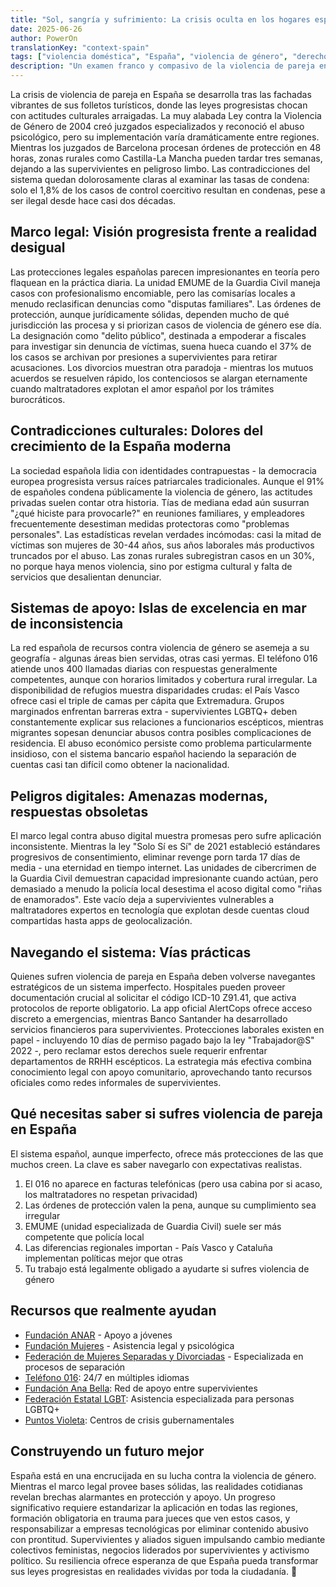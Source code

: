 ```yaml
---
title: "Sol, sangría y sufrimiento: La crisis oculta en los hogares españoles"
date: 2025-06-26
author: PowerOn
translationKey: "context-spain"
tags: ["violencia doméstica", "España", "violencia de género", "derechos legales", "apoyo a supervivientes"]
description: "Un examen franco y compasivo de la violencia de pareja en España, que cubre protecciones legales, desafíos culturales y recursos para supervivientes con humor mesurado."
---
```


La crisis de violencia de pareja en España se desarrolla tras las fachadas vibrantes de sus folletos turísticos, donde las leyes progresistas chocan con actitudes culturales arraigadas. La muy alabada Ley contra la Violencia de Género de 2004 creó juzgados especializados y reconoció el abuso psicológico, pero su implementación varía dramáticamente entre regiones. Mientras los juzgados de Barcelona procesan órdenes de protección en 48 horas, zonas rurales como Castilla-La Mancha pueden tardar tres semanas, dejando a las supervivientes en peligroso limbo. Las contradicciones del sistema quedan dolorosamente claras al examinar las tasas de condena: solo el 1,8% de los casos de control coercitivo resultan en condenas, pese a ser ilegal desde hace casi dos décadas.

## Marco legal: Visión progresista frente a realidad desigual  

Las protecciones legales españolas parecen impresionantes en teoría pero flaquean en la práctica diaria. La unidad EMUME de la Guardia Civil maneja casos con profesionalismo encomiable, pero las comisarías locales a menudo reclasifican denuncias como "disputas familiares". Las órdenes de protección, aunque jurídicamente sólidas, dependen mucho de qué jurisdicción las procesa y si priorizan casos de violencia de género ese día. La designación como "delito público", destinada a empoderar a fiscales para investigar sin denuncia de víctimas, suena hueca cuando el 37% de los casos se archivan por presiones a supervivientes para retirar acusaciones. Los divorcios muestran otra paradoja - mientras los mutuos acuerdos se resuelven rápido, los contenciosos se alargan eternamente cuando maltratadores explotan el amor español por los trámites burocráticos.

## Contradicciones culturales: Dolores del crecimiento de la España moderna  

La sociedad española lidia con identidades contrapuestas - la democracia europea progresista versus raíces patriarcales tradicionales. Aunque el 91% de españoles condena públicamente la violencia de género, las actitudes privadas suelen contar otra historia. Tías de mediana edad aún susurran "¿qué hiciste para provocarle?" en reuniones familiares, y empleadores frecuentemente desestiman medidas protectoras como "problemas personales". Las estadísticas revelan verdades incómodas: casi la mitad de víctimas son mujeres de 30-44 años, sus años laborales más productivos truncados por el abuso. Las zonas rurales subregistran casos en un 30%, no porque haya menos violencia, sino por estigma cultural y falta de servicios que desalientan denunciar.

## Sistemas de apoyo: Islas de excelencia en mar de inconsistencia  

La red española de recursos contra violencia de género se asemeja a su geografía - algunas áreas bien servidas, otras casi yermas. El teléfono 016 atiende unos 400 llamadas diarias con respuestas generalmente competentes, aunque con horarios limitados y cobertura rural irregular. La disponibilidad de refugios muestra disparidades crudas: el País Vasco ofrece casi el triple de camas per cápita que Extremadura. Grupos marginados enfrentan barreras extra - supervivientes LGBTQ+ deben constantemente explicar sus relaciones a funcionarios escépticos, mientras migrantes sopesan denunciar abusos contra posibles complicaciones de residencia. El abuso económico persiste como problema particularmente insidioso, con el sistema bancario español haciendo la separación de cuentas casi tan difícil como obtener la nacionalidad.

## Peligros digitales: Amenazas modernas, respuestas obsoletas  

El marco legal contra abuso digital muestra promesas pero sufre aplicación inconsistente. Mientras la ley "Solo Sí es Sí" de 2021 estableció estándares progresivos de consentimiento, eliminar revenge porn tarda 17 días de media - una eternidad en tiempo internet. Las unidades de cibercrimen de la Guardia Civil demuestran capacidad impresionante cuando actúan, pero demasiado a menudo la policía local desestima el acoso digital como "riñas de enamorados". Este vacío deja a supervivientes vulnerables a maltratadores expertos en tecnología que explotan desde cuentas cloud compartidas hasta apps de geolocalización.

## Navegando el sistema: Vías prácticas  

Quienes sufren violencia de pareja en España deben volverse navegantes estratégicos de un sistema imperfecto. Hospitales pueden proveer documentación crucial al solicitar el código ICD-10 Z91.41, que activa protocolos de reporte obligatorio. La app oficial AlertCops ofrece acceso discreto a emergencias, mientras Banco Santander ha desarrollado servicios financieros para supervivientes. Protecciones laborales existen en papel - incluyendo 10 días de permiso pagado bajo la ley "Trabajador@S" 2022 -, pero reclamar estos derechos suele requerir enfrentar departamentos de RRHH escépticos. La estrategia más efectiva combina conocimiento legal con apoyo comunitario, aprovechando tanto recursos oficiales como redes informales de supervivientes.

## Qué necesitas saber si sufres violencia de pareja en España

El sistema español, aunque imperfecto, ofrece más protecciones de las que muchos creen. La clave es saber navegarlo con expectativas realistas.

1. El 016 no aparece en facturas telefónicas (pero usa cabina por si acaso, los maltratadores no respetan privacidad)
2. Las órdenes de protección valen la pena, aunque su cumplimiento sea irregular
3. EMUME (unidad especializada de Guardia Civil) suele ser más competente que policía local
4. Las diferencias regionales importan - País Vasco y Cataluña implementan políticas mejor que otras
5. Tu trabajo está legalmente obligado a ayudarte si sufres violencia de género

## Recursos que realmente ayudan

- [Fundación ANAR](https://www.anar.org/) - Apoyo a jóvenes
- [Fundación Mujeres](https://www.fundacionmujeres.es/) - Asistencia legal y psicológica
- [Federación de Mujeres Separadas y Divorciadas](https://www.separadasydivorciadas.org/) - Especializada en procesos de separación
- [Teléfono 016](https://violenciagenero.igualdad.gob.es/): 24/7 en múltiples idiomas  
- [Fundación Ana Bella](https://www.fundacionanabella.org/): Red de apoyo entre supervivientes  
- [Federación Estatal LGBT](https://felgtbi.org/): Asistencia especializada para personas LGBTQ+  
- [Puntos Violeta](https://violenciagenero.igualdad.gob.es/): Centros de crisis gubernamentales  

## Construyendo un futuro mejor  

España está en una encrucijada en su lucha contra la violencia de género. Mientras el marco legal provee bases sólidas, las realidades cotidianas revelan brechas alarmantes en protección y apoyo. Un progreso significativo requiere estandarizar la aplicación en todas las regiones, formación obligatoria en trauma para jueces que ven estos casos, y responsabilizar a empresas tecnológicas por eliminar contenido abusivo con prontitud. Supervivientes y aliados siguen impulsando cambio mediante colectivos feministas, negocios liderados por supervivientes y activismo político. Su resiliencia ofrece esperanza de que España pueda transformar sus leyes progresistas en realidades vividas por toda la ciudadanía. 💜
